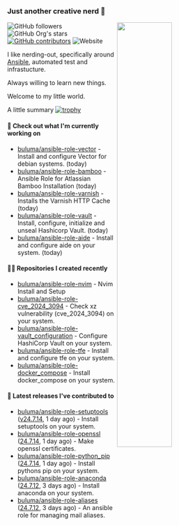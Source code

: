 ### Just another creative nerd 👋
<img align="right" src="https://github-readme-stats.vercel.app/api?username=buluma&theme=gotham&show_icons=true" width="50%"/>

![GitHub followers](https://img.shields.io/github/followers/buluma)
![GitHub Org's stars](https://img.shields.io/github/stars/buluma)
[![GitHub contributors](https://img.shields.io/github/contributors/buluma/badges.svg)](https://GitHub.com/buluma/badges/graphs/contributors/)
![Website](https://img.shields.io/website?url=https%3A%2F%2Fbuluma.github.io)

I like nerding-out, specifically around [Ansible](https://github.com/ansible/ansible), automated test and infrastucture.

Always willing to learn new things.

Welcome to my little world.

A little summary
[![trophy](https://github-profile-trophy.vercel.app/?username=buluma&no-frame=true&no-bg=true&margin-h=10&theme=onestar&column=-1=ryo-ma&rank=S,SS,SSS,AAA,AA,B,C,SECRET)](https://github.com/ryo-ma/github-profile-trophy)

#### 👷 Check out what I'm currently working on

- [buluma/ansible-role-vector](https://github.com/buluma/ansible-role-vector) - Install and configure Vector for debian systems. (today)
- [buluma/ansible-role-bamboo](https://github.com/buluma/ansible-role-bamboo) - Ansible Role for Atlassian Bamboo Installation (today)
- [buluma/ansible-role-varnish](https://github.com/buluma/ansible-role-varnish) - Installs the Varnish HTTP Cache (today)
- [buluma/ansible-role-vault](https://github.com/buluma/ansible-role-vault) - Install, configure, initialize and unseal Hashicorp Vault. (today)
- [buluma/ansible-role-aide](https://github.com/buluma/ansible-role-aide) - Install and configure aide on your system. (today)

#### 👨‍💻 Repositories I created recently

- [buluma/ansible-role-nvim](https://github.com/buluma/ansible-role-nvim) - Nvim Install and Setup
- [buluma/ansible-role-cve_2024_3094](https://github.com/buluma/ansible-role-cve_2024_3094) - Check xz vulnerability (cve_2024_3094) on your system.
- [buluma/ansible-role-vault_configuration](https://github.com/buluma/ansible-role-vault_configuration) - Configure HashiCorp Vault on your system.
- [buluma/ansible-role-tfe](https://github.com/buluma/ansible-role-tfe) - Install and configure tfe on your system.
- [buluma/ansible-role-docker_compose](https://github.com/buluma/ansible-role-docker_compose) - Install docker_compose on your system.

#### 🚀 Latest releases I've contributed to

- [buluma/ansible-role-setuptools](https://github.com/buluma/ansible-role-setuptools) ([v24.7.14](https://github.com/buluma/ansible-role-setuptools/releases/tag/v24.7.14), 1 day ago) - Install setuptools on your system.
- [buluma/ansible-role-openssl](https://github.com/buluma/ansible-role-openssl) ([24.7.14](https://github.com/buluma/ansible-role-openssl/releases/tag/24.7.14), 1 day ago) - Make openssl certificates.
- [buluma/ansible-role-python_pip](https://github.com/buluma/ansible-role-python_pip) ([24.7.14](https://github.com/buluma/ansible-role-python_pip/releases/tag/24.7.14), 1 day ago) - Install pythons pip on your system.
- [buluma/ansible-role-anaconda](https://github.com/buluma/ansible-role-anaconda) ([24.7.12](https://github.com/buluma/ansible-role-anaconda/releases/tag/24.7.12), 3 days ago) - Install anaconda on your system.
- [buluma/ansible-role-aliases](https://github.com/buluma/ansible-role-aliases) ([24.7.12](https://github.com/buluma/ansible-role-aliases/releases/tag/24.7.12), 3 days ago) - An ansible role for managing mail aliases.


